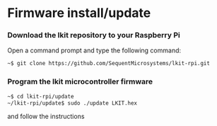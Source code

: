 # Firmware install/update


### Download the lkit repository to your Raspberry Pi

Open a command prompt and type the following command:
```bash
~$ git clone https://github.com/SequentMicrosystems/lkit-rpi.git
```

### Program the lkit microcontroller firmware
```bash
~$ cd lkit-rpi/update
~/lkit-rpi/update$ sudo ./update LKIT.hex
```
and follow the instructions
